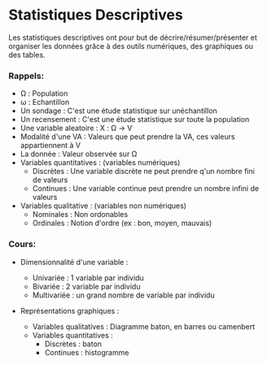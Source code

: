 # Statistiques Descriptives
  
Les statistiques descriptives ont pour but de décrire/résumer/présenter et organiser les données grâce à des outils numériques, des graphiques ou des tables.  

### Rappels:
  
* Ω : Population
* ω : Echantillon
* Un sondage : C'est une étude statistique sur unéchantillon
* Un recensement : C'est une étude statistique sur toute la population
* Une variable aleatoire : X : Ω -> V
* Modalité d'une VA : Valeurs que peut prendre la VA, ces valeurs appartiennent à V
* La donnée : Valeur observée sur Ω
* Variables quantitatives :  (variables numériques)
	* Discrètes : Une variable discrète ne peut prendre q'un nombre fini de valeurs
	* Continues : Une variable continue peut prendre un nombre infini de valeurs
* Variables qualitative :  (variables non numériques)
	* Nominales : Non ordonables
	* Ordinales : Notion d'ordre (ex : bon, moyen, mauvais)

### Cours:

* Dimensionnalité d'une variable :
	* Univariée : 1 variable par individu
	* Bivariée : 2 variable par individu
	* Multivariée : un grand nombre de variable par individu
	
* Représentations graphiques :  
	* Variables qualitatives : Diagramme baton, en barres ou camenbert
	* Variables quantitatives : 
		* Discrètes : baton
		* Continues : histogramme